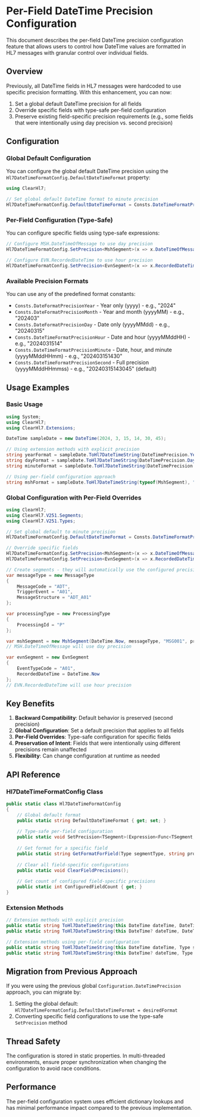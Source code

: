 # Per-Field DateTime Precision Configuration

This document describes the per-field DateTime precision configuration feature that allows users to control how DateTime values are formatted in HL7 messages with granular control over individual fields.

## Overview

Previously, all DateTime fields in HL7 messages were hardcoded to use specific precision formatting. With this enhancement, you can now:

1. Set a global default DateTime precision for all fields
2. Override specific fields with type-safe per-field configuration
3. Preserve existing field-specific precision requirements (e.g., some fields that were intentionally using day precision vs. second precision)

## Configuration

### Global Default Configuration

You can configure the global default DateTime precision using the `Hl7DateTimeFormatConfig.DefaultDateTimeFormat` property:

```csharp
using ClearHl7;

// Set global default DateTime format to minute precision
Hl7DateTimeFormatConfig.DefaultDateTimeFormat = Consts.DateTimeFormatPrecisionMinute;
```

### Per-Field Configuration (Type-Safe)

You can configure specific fields using type-safe expressions:

```csharp
// Configure MSH.DateTimeOfMessage to use day precision
Hl7DateTimeFormatConfig.SetPrecision<MshSegment>(x => x.DateTimeOfMessage, Consts.DateFormatPrecisionDay);

// Configure EVN.RecordedDateTime to use hour precision
Hl7DateTimeFormatConfig.SetPrecision<EvnSegment>(x => x.RecordedDateTime, Consts.DateTimeFormatPrecisionHour);
```

### Available Precision Formats

You can use any of the predefined format constants:

- `Consts.DateFormatPrecisionYear` - Year only (yyyy) - e.g., "2024"
- `Consts.DateFormatPrecisionMonth` - Year and month (yyyyMM) - e.g., "202403"
- `Consts.DateFormatPrecisionDay` - Date only (yyyyMMdd) - e.g., "20240315"
- `Consts.DateTimeFormatPrecisionHour` - Date and hour (yyyyMMddHH) - e.g., "2024031514"
- `Consts.DateTimeFormatPrecisionMinute` - Date, hour, and minute (yyyyMMddHHmm) - e.g., "202403151430"
- `Consts.DateTimeFormatPrecisionSecond` - Full precision (yyyyMMddHHmmss) - e.g., "20240315143045" (default)

## Usage Examples

### Basic Usage

```csharp
using System;
using ClearHl7;
using ClearHl7.Extensions;

DateTime sampleDate = new DateTime(2024, 3, 15, 14, 30, 45);

// Using extension methods with explicit precision
string yearFormat = sampleDate.ToHl7DateTimeString(DateTimePrecision.Year);     // "2024"
string dayFormat = sampleDate.ToHl7DateTimeString(DateTimePrecision.Day);       // "20240315"
string minuteFormat = sampleDate.ToHl7DateTimeString(DateTimePrecision.Minute); // "202403151430"

// Using per-field configuration approach
string mshFormat = sampleDate.ToHl7DateTimeString(typeof(MshSegment), "DateTimeOfMessage");
```

### Global Configuration with Per-Field Overrides

```csharp
using ClearHl7;
using ClearHl7.V251.Segments;
using ClearHl7.V251.Types;

// Set global default to minute precision
Hl7DateTimeFormatConfig.DefaultDateTimeFormat = Consts.DateTimeFormatPrecisionMinute;

// Override specific fields
Hl7DateTimeFormatConfig.SetPrecision<MshSegment>(x => x.DateTimeOfMessage, Consts.DateFormatPrecisionDay);
Hl7DateTimeFormatConfig.SetPrecision<EvnSegment>(x => x.RecordedDateTime, Consts.DateTimeFormatPrecisionHour);

// Create segments - they will automatically use the configured precision
var messageType = new MessageType
{
    MessageCode = "ADT",
    TriggerEvent = "A01",
    MessageStructure = "ADT_A01"
};

var processingType = new ProcessingType
{
    ProcessingId = "P"
};

var mshSegment = new MshSegment(DateTime.Now, messageType, "MSG001", processingType);
// MSH.DateTimeOfMessage will use day precision

var evnSegment = new EvnSegment
{
    EventTypeCode = "A01",
    RecordedDateTime = DateTime.Now
};
// EVN.RecordedDateTime will use hour precision
```

## Key Benefits

1. **Backward Compatibility**: Default behavior is preserved (second precision)
2. **Global Configuration**: Set a default precision that applies to all fields
3. **Per-Field Overrides**: Type-safe configuration for specific fields
4. **Preservation of Intent**: Fields that were intentionally using different precisions remain unaffected
5. **Flexibility**: Can change configuration at runtime as needed

## API Reference

### Hl7DateTimeFormatConfig Class

```csharp
public static class Hl7DateTimeFormatConfig
{
    // Global default format
    public static string DefaultDateTimeFormat { get; set; }
    
    // Type-safe per-field configuration
    public static void SetPrecision<TSegment>(Expression<Func<TSegment, object>> property, string format);
    
    // Get format for a specific field
    public static string GetFormatForField(Type segmentType, string propertyName);
    
    // Clear all field-specific configurations
    public static void ClearFieldPrecisions();
    
    // Get count of configured field-specific precisions
    public static int ConfiguredFieldCount { get; }
}
```

### Extension Methods

```csharp
// Extension methods with explicit precision
public static string ToHl7DateTimeString(this DateTime dateTime, DateTimePrecision precision);
public static string ToHl7DateTimeString(this DateTime? dateTime, DateTimePrecision precision);

// Extension methods using per-field configuration
public static string ToHl7DateTimeString(this DateTime dateTime, Type segmentType, string propertyName);
public static string ToHl7DateTimeString(this DateTime? dateTime, Type segmentType, string propertyName);
```

## Migration from Previous Approach

If you were using the previous global `Configuration.DateTimePrecision` approach, you can migrate by:

1. Setting the global default: `Hl7DateTimeFormatConfig.DefaultDateTimeFormat = desiredFormat`
2. Converting specific field configurations to use the type-safe `SetPrecision` method

## Thread Safety

The configuration is stored in static properties. In multi-threaded environments, ensure proper synchronization when changing the configuration to avoid race conditions.

## Performance

The per-field configuration system uses efficient dictionary lookups and has minimal performance impact compared to the previous implementation.